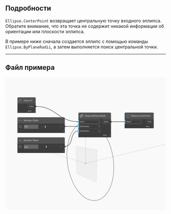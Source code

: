 ## Подробности
`Ellipse.CenterPoint` возвращает центральную точку входного эллипса. Обратите внимание, что эта точка не содержит никакой информации об ориентации или плоскости эллипса.

В примере ниже сначала создается эллипс с помощью команды `Ellipse.ByPlaneRadii`, а затем выполняется поиск центральной точки.

___
## Файл примера

![CenterPoint](./Autodesk.DesignScript.Geometry.Ellipse.CenterPoint_img.jpg)

